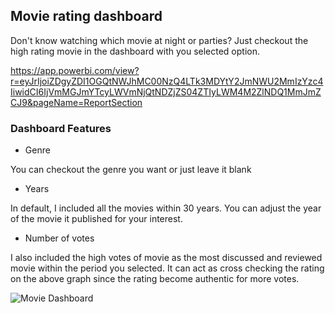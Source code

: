 ## Movie rating dashboard

Don't know watching which movie at night or parties?
Just checkout the high rating movie in the dashboard with you selected option.

https://app.powerbi.com/view?r=eyJrIjoiZDgyZDI1OGQtNWJhMC00NzQ4LTk3MDYtY2JmNWU2MmIzYzc4IiwidCI6IjVmMGJmYTcyLWVmNjQtNDZjZS04ZTIyLWM4M2ZlNDQ1MmJmZCJ9&pageName=ReportSection

### Dashboard Features

- Genre

You can checkout the genre you want or just leave it blank

- Years

In default, I included all the movies within 30 years.
You can adjust the year of the movie it published for your interest.

- Number of votes

I also included the high votes of movie as the most discussed and reviewed movie within the period you selected.
It can act as cross checking the rating on the above graph since the rating become authentic for more votes.




![Movie Dashboard](https://github.com/davidchan0629/movie/blob/dev/Movie%20Dashboard.jpg)

